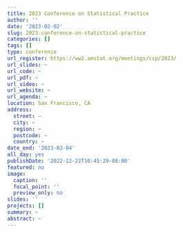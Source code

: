 ```yaml
---
title: 2023 Conference on Statistical Practice
author: ''
date: '2023-02-02'
slug: 2023-conference-on-statistical-practice
categories: []
tags: []
type: conference
url_register: https://ww2.amstat.org/meetings/csp/2023/
url_slides: ~
url_code: ~
url_pdf: ~
url_video: ~
url_website: ~
url_agenda: ~
location: San Francisco, CA 
address:
  street: ~
  city: ~
  region: ~
  postcode: ~
  country: ~
date_end: '2023-02-04'
all_day: yes
publishDate: '2022-12-22T10:45:29-08:00'
featured: no
image:
  caption: ''
  focal_point: ''
  preview_only: no
slides: ''
projects: []
summary: ~
abstract: ~
---
```


<!--more-->
